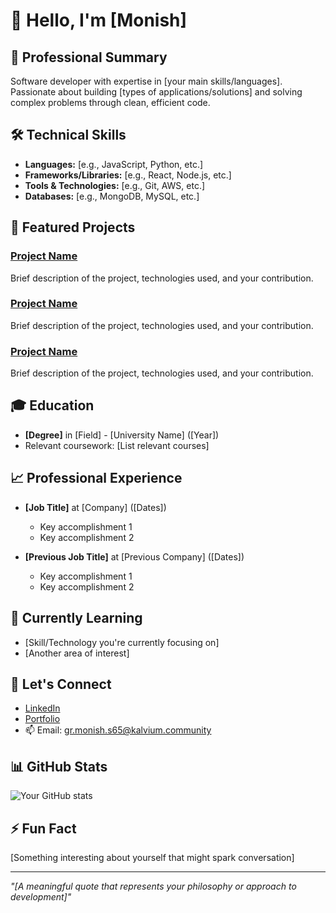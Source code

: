 # 👋 Hello, I'm [Monish]

## 💼 Professional Summary
Software developer with expertise in [your main skills/languages]. Passionate about building [types of applications/solutions] and solving complex problems through clean, efficient code.

## 🛠️ Technical Skills
- **Languages:** [e.g., JavaScript, Python, etc.]
- **Frameworks/Libraries:** [e.g., React, Node.js, etc.]
- **Tools & Technologies:** [e.g., Git, AWS, etc.]
- **Databases:** [e.g., MongoDB, MySQL, etc.]

## 🚀 Featured Projects
### [Project Name](link-to-repo)
Brief description of the project, technologies used, and your contribution.

### [Project Name](link-to-repo)
Brief description of the project, technologies used, and your contribution.

### [Project Name](link-to-repo)
Brief description of the project, technologies used, and your contribution.

## 🎓 Education
- **[Degree]** in [Field] - [University Name] ([Year])
- Relevant coursework: [List relevant courses]

## 📈 Professional Experience
- **[Job Title]** at [Company] ([Dates])
  - Key accomplishment 1
  - Key accomplishment 2

- **[Previous Job Title]** at [Previous Company] ([Dates])
  - Key accomplishment 1
  - Key accomplishment 2

## 🌱 Currently Learning
- [Skill/Technology you're currently focusing on]
- [Another area of interest]

## 💬 Let's Connect
- [LinkedIn](your-linkedin-url)
- [Portfolio](your-portfolio-url)
- 📫 Email: gr.monish.s65@kalvium.community

## 📊 GitHub Stats
![Your GitHub stats](https://github-readme-stats.vercel.app/api?username=YourGitHubUsername&show_icons=true&theme=radical)

## ⚡ Fun Fact
[Something interesting about yourself that might spark conversation]

---
*"[A meaningful quote that represents your philosophy or approach to development]"*
